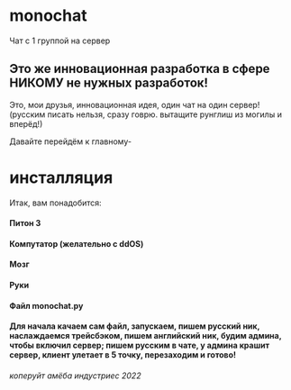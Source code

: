 # monochat
Чат с 1 группой на сервер
## Это же инновационная разработка в сфере НИКОМУ не нужных разработок!
Это, мои друзья, инновационная идея, один чат на один сервер!
(русским писать нельзя, сразу говрю. вытащите рунглиш из могилы и вперёд!)

Давайте перейдём к главному-
# инсталляция
Итак, вам понадобится:
#### Питон 3
#### Компутатор (желательно с ddOS)
#### Мозг
#### Руки
#### Файл monochat.py

#### Для начала качаем сам файл, запускаем, пишем русский ник, наслаждаемся трейсбэком, пишем английский ник, будим админа, чтобы включил сервер; пишем русским в чате, у админа крашит сервер, клиент улетает в 5 точку, перезаходим и готово!

###### коперуйт амёба индустриес 2022
